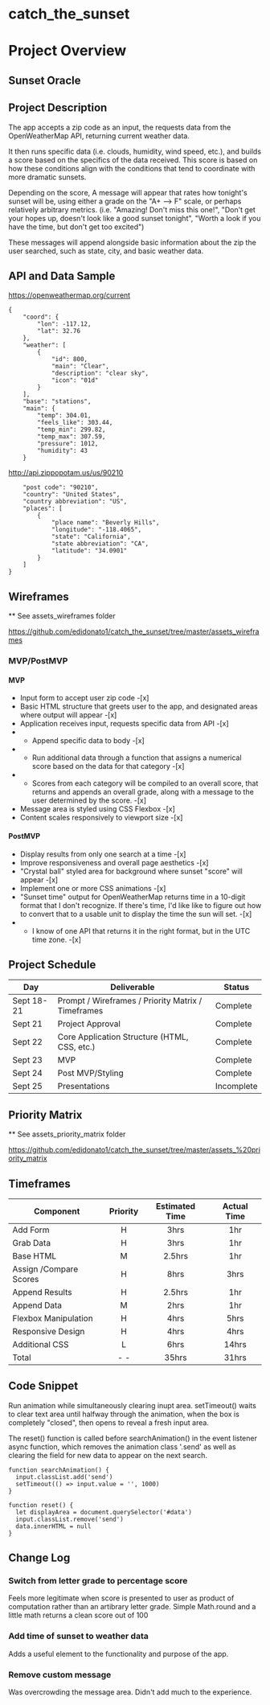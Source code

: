 # catch_the_sunset
# Project Overview

## Sunset Oracle

## Project Description

The app accepts a zip code as an input, the requests data from the OpenWeatherMap API, returning current weather data.  

It then runs specific data (i.e. clouds, humidity, wind speed, etc.), and builds a score based on the specifics of the data received.  This score is based on how these conditions align with the conditions that tend to coordinate with more dramatic sunsets.  

Depending on the score, A message will appear that rates how tonight's sunset will be, using either a grade on the "A+ --> F" scale, or perhaps relatively arbitrary metrics. (i.e. "Amazing! Don't miss this one!", "Don't get your hopes up, doesn't look like a good sunset tonight", "Worth a look if you have the time, but don't get too excited")

These messages will append alongside basic information about the zip the user searched, such as state, city, and basic weather data.

## API and Data Sample

https://openweathermap.org/current

```
{
    "coord": {
        "lon": -117.12,
        "lat": 32.76
    },
    "weather": [
        {
            "id": 800,
            "main": "Clear",
            "description": "clear sky",
            "icon": "01d"
        }
    ],
    "base": "stations",
    "main": {
        "temp": 304.01,
        "feels_like": 303.44,
        "temp_min": 299.82,
        "temp_max": 307.59,
        "pressure": 1012,
        "humidity": 43
    }
```

http://api.zippopotam.us/us/90210

```{
    "post code": "90210",
    "country": "United States",
    "country abbreviation": "US",
    "places": [
        {
            "place name": "Beverly Hills",
            "longitude": "-118.4065",
            "state": "California",
            "state abbreviation": "CA",
            "latitude": "34.0901"
        }
    ]
}
```

## Wireframes

** See assets_wireframes folder

https://github.com/edidonato1/catch_the_sunset/tree/master/assets_wireframes

### MVP/PostMVP

#### MVP
- Input form to accept user zip code -[x]
- Basic HTML structure that greets user to the app, and designated areas where output will appear -[x]
- Application receives input, requests specific data from API -[x]
- - Append specific data to body -[x]
- - Run additional data through a function that assigns a numerical score based on the data for that category -[x]
- - Scores from each category will be compiled to an overall score, that returns and appends an overall grade, along with a message to the user determined by the score. -[x]
- Message area is styled using CSS Flexbox -[x]
- Content scales responsively to viewport size -[x]


#### PostMVP  
- Display results from only one search at a time -[x]
- Improve responsiveness and overall page aesthetics -[x]
- "Crystal ball" styled area for background where sunset "score" will appear -[x]
- Implement one or more CSS animations -[x]
- "Sunset time" output for OpenWeatherMap returns time in a 10-digit format that I don't recognize. If there's time, I'd like like to figure out how to convert that to a usable unit to display the time the sun will set. -[x]
- - I know of one API that returns it in the right format, but in the UTC time zone. -[x]


## Project Schedule

|  Day | Deliverable | Status
|---|---| ---|
|Sept 18-21| Prompt / Wireframes / Priority Matrix / Timeframes | Complete
|Sept 21| Project Approval | Complete 
|Sept 22| Core Application Structure (HTML, CSS, etc.) | Complete
|Sept 23| MVP | Complete
|Sept 24| Post MVP/Styling | Complete
|Sept 25| Presentations | Incomplete

## Priority Matrix

** See assets_priority_matrix folder

https://github.com/edidonato1/catch_the_sunset/tree/master/assets_%20priority_matrix

## Timeframes

| Component | Priority | Estimated Time | Actual Time |
| --- | :---: |  :---: | :---: |
| Add Form | H | 3hrs| 1hr |
| Grab Data | H | 3hrs| 1hr |
| Base HTML | M | 2.5hrs| 1hr |
| Assign /Compare Scores | H | 8hrs| 3hrs |
| Append Results | H | 2.5hrs| 1hr  |
| Append Data | M | 2hrs| 1hr  |
| Flexbox Manipulation  | H | 4hrs| 5hrs  |
| Responsive Design  | H | 4hrs| 4hrs  |
| Additional CSS | L | 6hrs| 14hrs  |
| Total | - -  | 35hrs| 31hrs  |


## Code Snippet

Run animation while simultaneously clearing inupt area. setTimeout() waits to clear text area until halfway through the animation, when the box is completely "closed", then opens to reveal a fresh input area. 

The reset() function is called before searchAnimation() in the event listener async function, which removes the animation class '.send' as well as clearing the field for new data to appear on the next search.

```
function searchAnimation() {
  input.classList.add('send')
  setTimeout(() => input.value = '', 1000)
}

function reset() {
  let displayArea = document.querySelector('#data')
  input.classList.remove('send')
  data.innerHTML = null
}
```


## Change Log
 
 ### Switch from letter grade to percentage score
 Feels more legitimate  when score is presented to user as product of computation rather than an artibrary letter grade. Simple Math.round and a little math returns a clean score out of 100

### Add time of sunset to weather data
Adds a useful element to the functionality and purpose of the app.

### Remove custom message
Was overcrowding the message area.  Didn't add much to the experience.
